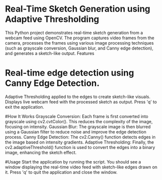 # Real-Time Sketch Generation using Adaptive Thresholding
This Python project demonstrates real-time sketch generation from a webcam feed using OpenCV. The program captures video frames from the camera, processes the frames using various image processing techniques (such as grayscale conversion, Gaussian blur, and Canny edge detection), and generates a sketch-like output.
Features

# Real-time edge detection using Canny Edge Detection.
Adaptive Thresholding applied to the edges to create sketch-like visuals.
Displays live webcam feed with the processed sketch as output.
Press 'q' to exit the application.

#How It Works
Grayscale Conversion: Each frame is first converted into grayscale using cv2.cvtColor(). This reduces the complexity of the image, focusing on intensity.
Gaussian Blur: The grayscale image is then blurred using a Gaussian filter to reduce noise and improve the edge detection process.
Canny Edge Detection: The cv2.Canny() function detects edges in the image based on intensity gradients.
Adaptive Thresholding: Finally, the cv2.adaptiveThreshold() function is used to convert the edges into a binary image, enhancing the sketch effect.

#Usage
Start the application by running the script.
You should see a window displaying the real-time video feed with sketch-like edges drawn on it.
Press 'q' to quit the application and close the window.
